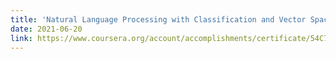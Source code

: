 ```yaml
---
title: 'Natural Language Processing with Classification and Vector Spaces'
date: 2021-06-20
link: https://www.coursera.org/account/accomplishments/certificate/54C7LZQXRJDW
---
```

